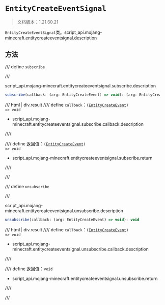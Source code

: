 # `EntityCreateEventSignal`

> 文档版本：1.21.60.21

`EntityCreateEventSignal`类。script_api.mojang-minecraft.entitycreateeventsignal.description

## 方法

/// define
`subscribe`


///

script_api.mojang-minecraft.entitycreateeventsignal.subscribe.description

```js
subscribe(callback: (arg: EntityCreateEvent) => void): (arg: EntityCreateEvent) => void
```

/// html | div.result
//// define
`callback`：<code>(<a href="../entitycreateevent/">EntityCreateEvent</a>) =&gt; void</code>

- script_api.mojang-minecraft.entitycreateeventsignal.subscribe.callback.description


////

//// define
返回值：<code>(<a href="../entitycreateevent/">EntityCreateEvent</a>) =&gt; void</code>

- script_api.mojang-minecraft.entitycreateeventsignal.subscribe.return


////

///


/// define
`unsubscribe`


///

script_api.mojang-minecraft.entitycreateeventsignal.unsubscribe.description

```js
unsubscribe(callback: (arg: EntityCreateEvent) => void): void
```

/// html | div.result
//// define
`callback`：<code>(<a href="../entitycreateevent/">EntityCreateEvent</a>) =&gt; void</code>

- script_api.mojang-minecraft.entitycreateeventsignal.unsubscribe.callback.description


////

//// define
返回值：`void`

- script_api.mojang-minecraft.entitycreateeventsignal.unsubscribe.return


////

///

